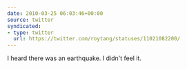```yaml
---
date: 2010-03-25 06:03:46+00:00
source: twitter
syndicated:
- type: twitter
  url: https://twitter.com/roytang/statuses/11021082200/
---
```


I heard there was an earthquake. I didn't feel it.